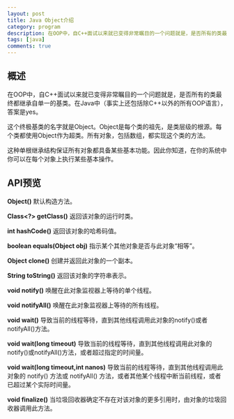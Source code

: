 ```yaml
---
layout: post
title: Java Object介绍
category: program
description: 在OOP中，自C++面试以来就已变得非常瞩目的一个问题就是，是否所有的类最终都继承自单一的基类。在Java中（事实上还包括除C++以外的所有OOP语言），答案是yes。
tags: [java]
comments: true
---
```


## **概述**
在OOP中，自C++面试以来就已变得非常瞩目的一个问题就是，是否所有的类最终都继承自单一的基类。在Java中（事实上还包括除C++以外的所有OOP语言），答案是yes。

这个终极基类的名字就是Object。Object是每个类的祖先，是类层级的根源。每个类都使用Object作为超类。所有对象，包括数组，都实现这个类的方法。

这种单根继承结构保证所有对象都具备某些基本功能。因此你知道，在你的系统中你可以在每个对象上执行某些基本操作。

## **API预览**

**Object()** 默认构造方法。

**Class<?> getClass()** 返回该对象的运行时类。

**int hashCode()** 返回该对象的哈希码值。

**boolean equals(Object obj)** 指示某个其他对象是否与此对象“相等”。

**Object clone()** 创建并返回此对象的一个副本。

**String toString()** 返回该对象的字符串表示。

**void notify()** 唤醒在此对象监视器上等待的单个线程。

**void notifyAll()** 唤醒在此对象监视器上等待的所有线程。

**void wait()** 导致当前的线程等待，直到其他线程调用此对象的notify()或者notifyAll()方法。

**void wait(long timeout)** 导致当前的线程等待，直到其他线程调用此对象的notify()或notifyAll()方法，或者超过指定的时间量。

**void wait(long timeout,int nanos)** 导致当前的线程等待，直到其他线程调用此对象的 notify() 方法或 notifyAll() 方法，或者其他某个线程中断当前线程，或者已超过某个实际时间量。

**void finalize()** 当垃圾回收器确定不存在对该对象的更多引用时，由对象的垃圾回收器调用此方法。

